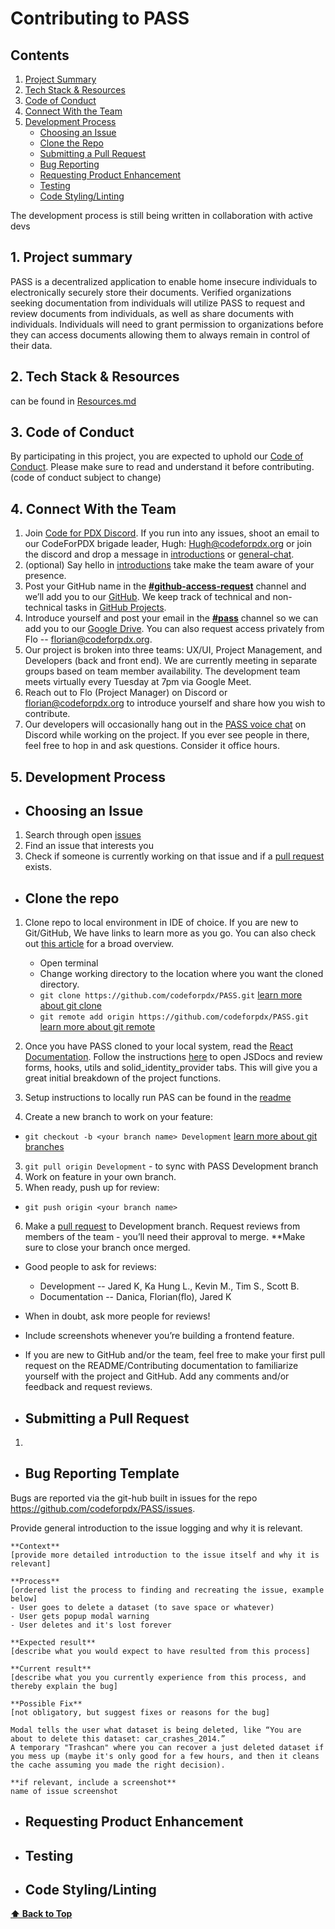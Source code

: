 # Contributing to PASS

## Contents
1. [Project Summary](#1-project-summary)
2. [Tech Stack & Resources](#2-tech-stack--resources)
3. [Code of Conduct](#3-code-of-conduct)
4. [Connect With the Team](#4-connect-with-the-team)
5. [Development Process](#5-development-process)
    - [Choosing an Issue](#choosing-an-issue)
    - [Clone the Repo](#clone-the-repo)
    - [Submitting a Pull Request]()
    - [Bug Reporting](#bug-reporting-template)
    - [Requesting Product Enhancement](#requesting-product-enhancement)
    - [Testing](#testing)
    - [Code Styling/Linting](#code-stylinglinting)
  
  The development process is still being written in collaboration with active devs
## 1. Project summary

PASS is a decentralized application to enable home insecure individuals to electronically securely store their documents. Verified organizations seeking documentation from individuals will utilize PASS to request and review documents from individuals, as well as share documents with individuals. Individuals will need to grant permission to organizations before they can access documents allowing them to always remain in control of their data.

## 2. Tech Stack & Resources

can be found in [Resources.md](./RESOURCES.md)

## 3. Code of Conduct

By participating in this project, you are expected to uphold our [Code of Conduct](./CODE_OF_CONDUCT.md). Please make sure to read and understand it before contributing. (code of conduct subject to change)

## 4. Connect With the Team

1. Join [Code for PDX Discord](https://discord.gg/FEX9KUMH). If you run into any issues, shoot an email to our CodeForPDX brigade leader, Hugh: Hugh@codeforpdx.org or join the discord and drop a message in [introductions](https://discord.com/channels/1068260532806766733/1075286322530484256) or [general-chat](https://discord.com/channels/1068260532806766733/1068260535080063028).
2. (optional) Say hello in [introductions](https://discord.com/channels/1068260532806766733/1075286322530484256) take make the team aware of your presence. 
3. Post your GitHub name in the [**#github-access-request**](https://discord.com/channels/1068260532806766733/1078124139983945858) channel and we’ll add you to our [GitHub](https://github.com/codeforpdx/PASS). We keep track of technical and non-technical tasks in [GitHub Projects](https://github.com/orgs/codeforpdx/projects/3).
4. Introduce yourself and post your email in the [**#pass**](https://discord.com/channels/1068260532806766733/1075285803137257544) channel so we can add you to our [Google Drive](https://drive.google.com/drive/u/0/folders/1zTEd34K7Eg7rvg71zS6Uzbwrsct2Lx9E?ths=true). You can also request access privately from Flo -- florian@codeforpdx.org.
5. Our project is broken into three teams: UX/UI, Project Management, and Developers (back and front end). We are currently meeting in separate groups based on team member availability. The development team meets virtually every Tuesday at 7pm via Google Meet.
6. Reach out to Flo (Project Manager) on Discord or florian@codeforpdx.org to introduce yourself and share how you wish to contribute.
7. Our developers will occasionally hang out in the [PASS voice chat](https://discord.com/channels/1068260532806766733/1106779713793433730) on Discord while working on the project. If you ever see people in there, feel free to hop in and ask questions. Consider it office hours.

## 5. Development Process

- ## Choosing an Issue
1. Search through open [issues](https://github.com/codeforpdx/PASS/issues)
2. Find an issue that interests you
3. Check if someone is currently working on that issue and if a [pull request](https://github.com/codeforpdx/PASS/pulls) exists.
- ## Clone the repo

1. Clone repo to local environment in IDE of choice. If you are new to Git/GitHub, We have links to learn more as you go. You can also check out [this article](https://www.digitalocean.com/community/tutorials/how-to-create-a-pull-request-on-github) for a broad overview.
   - Open terminal
   - Change working directory to the location where you want the cloned directory.
   - `git clone https://github.com/codeforpdx/PASS.git` [learn more about git clone](https://docs.github.com/en/repositories/creating-and-managing-repositories/cloning-a-repository?platform=linux)
   - `git remote add origin https://github.com/codeforpdx/PASS.git` [learn more about git remote](https://docs.github.com/en/get-started/getting-started-with-git/managing-remote-repositories)

2. Once you have PASS cloned to your local system, read the [React Documentation](/docs/README.md). Follow the instructions [here](./README.md) to open JSDocs and review forms, hooks, utils and solid_identity_provider tabs. This will give you a great initial breakdown of the project functions.
3. Setup instructions to locally run PAS can be found in the [readme](../README.md)

4. Create a new branch to work on your feature:

- `git checkout -b <your branch name> Development` [learn more about git branches](https://www.atlassian.com/git/tutorials/using-branches/git-checkout)

3. `git pull origin Development` - to sync with PASS Development branch
4. Work on feature in your own branch.
5. When ready, push up for review:

- `git push origin <your branch name>`

6. Make a [pull request](https://docs.github.com/en/pull-requests/collaborating-with-pull-requests/proposing-changes-to-your-work-with-pull-requests/requesting-a-pull-request-review) to Development branch. Request reviews from members of the team - you’ll need their approval to merge. \*\*Make sure to close your branch once merged.

- Good people to ask for reviews:
  - Development -- Jared K, Ka Hung L., Kevin M., Tim S., Scott B.
  - Documentation -- Danica, Florian(flo), Jared K
- When in doubt, ask more people for reviews!
- Include screenshots whenever you’re building a frontend feature.

-  If you are new to GitHub and/or the team, feel free to make your first pull request on the README/Contributing documentation to familiarize yourself with the project and GitHub. Add any comments and/or feedback and request reviews.

- ## Submitting a Pull Request
1. 

- ## Bug Reporting Template
Bugs are reported via the git-hub built in issues for the repo https://github.com/codeforpdx/PASS/issues. 

Provide general introduction to the issue logging and why it is relevant. 

```
**Context**
[provide more detailed introduction to the issue itself and why it is relevant]

**Process**
[ordered list the process to finding and recreating the issue, example below]
- User goes to delete a dataset (to save space or whatever)
- User gets popup modal warning
- User deletes and it's lost forever

**Expected result**
[describe what you would expect to have resulted from this process]

**Current result**
[describe what you you currently experience from this process, and thereby explain the bug]

**Possible Fix**
[not obligatory, but suggest fixes or reasons for the bug]

Modal tells the user what dataset is being deleted, like “You are about to delete this dataset: car_crashes_2014.”
A temporary "Trashcan" where you can recover a just deleted dataset if you mess up (maybe it's only good for a few hours, and then it cleans the cache assuming you made the right decision).

**if relevant, include a screenshot**
name of issue screenshot
```

- ## Requesting Product Enhancement

- ## Testing

- ## Code Styling/Linting

**[⬆️ Back to Top](#contributing-to-pass)**